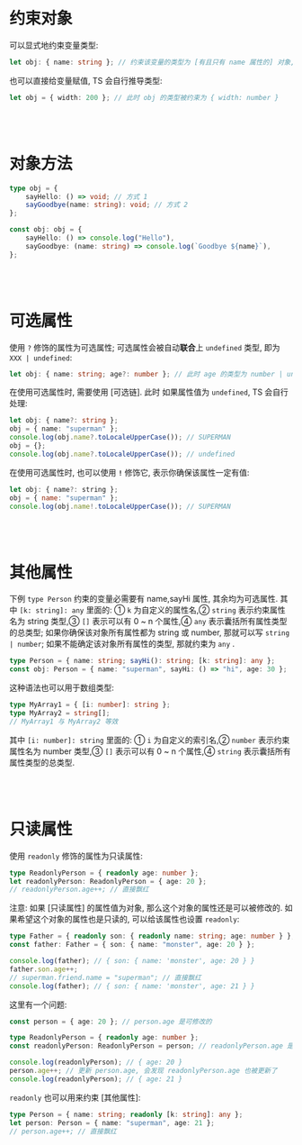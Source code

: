 # 约束对象

可以显式地约束变量类型:

```ts
let obj: { name: string }; // 约束该变量的类型为 [有且只有 name 属性的] 对象, 且 name 的属性值类型必须为 string
```

也可以直接给变量赋值, TS 会自行推导类型:

```typescript
let obj = { width: 200 }; // 此时 obj 的类型被约束为 { width: number }
```

<br><br>

# 对象方法

```ts
type obj = {
    sayHello: () => void; // 方式 1
    sayGoodbye(name: string): void; // 方式 2
};

const obj: obj = {
    sayHello: () => console.log("Hello"),
    sayGoodbye: (name: string) => console.log(`Goodbye ${name}`),
};
```

<br><br>

# 可选属性

使用 `?` 修饰的属性为可选属性; 可选属性会被自动**联合**上 `undefined` 类型, 即为 `XXX | undefined`:

```typescript
let obj: { name: string; age?: number }; // 此时 age 的类型为 number | undefined;  注意, 可选属性要放到最后
```

在使用可选属性时, 需要使用 [可选链]. 此时 如果属性值为 `undefined`, TS 会自行处理:

```typescript
let obj: { name?: string };
obj = { name: "superman" };
console.log(obj.name?.toLocaleUpperCase()); // SUPERMAN
obj = {};
console.log(obj.name?.toLocaleUpperCase()); // undefined
```

在使用可选属性时, 也可以使用 **`!`** 修饰它, 表示你确保该属性一定有值:

```js
let obj: { name?: string };
obj = { name: "superman" };
console.log(obj.name!.toLocaleUpperCase()); // SUPERMAN
```

<br><br>

# 其他属性

下例 `type Person` 约束的变量必需要有 name,sayHi 属性, 其余均为可选属性. 其中 `[k: string]: any` 里面的: ① `k` 为自定义的属性名,② `string` 表示约束属性名为 string 类型,③ `[]` 表示可以有 0 ~ n 个属性,④ `any` 表示囊括所有属性类型的总类型; 如果你确保该对象所有属性都为 string 或 number, 那就可以写 `string | number`; 如果不能确定该对象所有属性的类型, 那就约束为 `any` .

```typescript
type Person = { name: string; sayHi(): string; [k: string]: any };
const obj: Person = { name: "superman", sayHi: () => "hi", age: 30 };
```

这种语法也可以用于数组类型:

```typescript
type MyArray1 = { [i: number]: string };
type MyArray2 = string[];
// MyArray1 与 MyArray2 等效
```

其中 `[i: number]: string` 里面的: ① `i` 为自定义的索引名,② `number` 表示约束属性名为 number 类型,③ `[]` 表示可以有 0 ~ n 个属性,④ `string` 表示囊括所有属性类型的总类型.

<br><br>

# 只读属性

使用 `readonly` 修饰的属性为只读属性:

```ts
type ReadonlyPerson = { readonly age: number };
let readonlyPerson: ReadonlyPerson = { age: 20 };
// readonlyPerson.age++; // 直接飘红
```

注意: 如果 [只读属性] 的属性值为对象, 那么这个对象的属性还是可以被修改的. 如果希望这个对象的属性也是只读的, 可以给该属性也设置 `readonly`:

```ts
type Father = { readonly son: { readonly name: string; age: number } };
const father: Father = { son: { name: "monster", age: 20 } };

console.log(father); // { son: { name: 'monster', age: 20 } }
father.son.age++;
// superman.friend.name = "superman"; // 直接飘红
console.log(father); // { son: { name: 'monster', age: 21 } }
```

这里有一个问题:

```ts
const person = { age: 20 }; // person.age 是可修改的

type ReadonlyPerson = { readonly age: number };
const readonlyPerson: ReadonlyPerson = person; // readonlyPerson.age 是只读的

console.log(readonlyPerson); // { age: 20 }
person.age++; // 更新 person.age, 会发现 readonlyPerson.age 也被更新了
console.log(readonlyPerson); // { age: 21 }
```

`readonly` 也可以用来约束 [其他属性]:

```ts
type Person = { name: string; readonly [k: string]: any };
let person: Person = { name: "superman", age: 21 };
// person.age++; // 直接飘红
```

<br>
